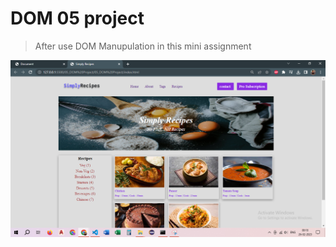 # DOM 05 project


> After use DOM Manupulation in this mini assignment

![This is a image](./05%20dom%20porject.png)
